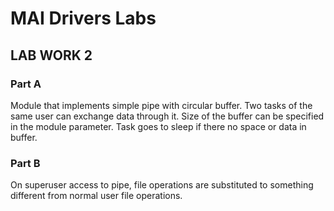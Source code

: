 MAI Drivers Labs
================

LAB WORK 2
----------

### Part A

Module that implements simple pipe with circular buffer. Two tasks of the same
user can exchange data through it. Size of the buffer can be specified in the
module parameter. Task goes to sleep if there no space or data in buffer.

### Part B

On superuser access to pipe, file operations are substituted to something
different from normal user file operations.
